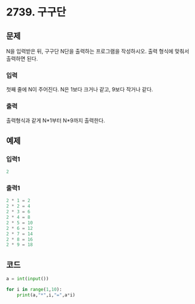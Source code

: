 # 2739. 구구단



## 문제

N을 입력받은 뒤, 구구단 N단을 출력하는 프로그램을 작성하시오. 출력 형식에 맞춰서 출력하면 된다.

### 입력

첫째 줄에 N이 주어진다. N은 1보다 크거나 같고, 9보다 작거나 같다.

### 출력

출력형식과 같게 N\*1부터 N\*9까지 출력한다.



## 예제

### 입력1

```python
2
```

### 출력1

```python
2 * 1 = 2
2 * 2 = 4
2 * 3 = 6
2 * 4 = 8
2 * 5 = 10
2 * 6 = 12
2 * 7 = 14
2 * 8 = 16
2 * 9 = 18
```





## 코드

```python
a = int(input())

for i in range(1,10):
    print(a,"*",i,"=",a*i)
```













